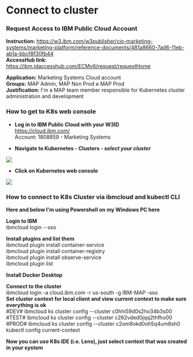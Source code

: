 # Connect to cluster

### Request Access to IBM Public Cloud Account

**Instruction:** https://w3.ibm.com/w3publisher/cio-marketing-systems/marketing-platform/reference-documents/481a8660-7ad6-11eb-ab1a-bbcf8f30fb44 \
**AccessHub link:** https://ibm.idaccesshub.com/ECMv6/request/requestHome

**Application:** Marketing Systems Cloud account \
**Groups:** MAP Admin, MAP Non Prod и MAP Prod \
**Justification:** I'm a MAP team member responsible for Kubernetes cluster administration and development

### How to get to K8s web console

- **Log in to IBM Public Cloud with your W3ID**\
https://cloud.ibm.com/ \
Account: 1808859 - Marketing Systems

- **Navigate to Kubernetes - Clusters - _select your cluster_**
<img src="https://github.ibm.com/CIO-MAP/MAP-ETL-Framework-AirflowK8s/blob/master/docs/pics/1_1.jpg">

- **Click on Kubernetes web console**
<img src="https://github.ibm.com/CIO-MAP/MAP-ETL-Framework-AirflowK8s/blob/master/docs/pics/1_2.jpg">

### How to connect to K8s Cluster via ibmcloud and kubectl CLI

**Here and below I'm using Powershell on my Windows PC here**

**Login to IBM**\
ibmcloud login --sso

**Install plugins and list them**\
ibmcloud plugin install container-service \
ibmcloud plugin install container-registry \
ibmcloud plugin install observe-service \
ibmcloud plugin list

**Install Docker Desktop**

**Connect to the cluster**\
ibmcloud login -a cloud.ibm.com -r us-south -g IBM-MAP -sso \
**Set cluster context for local client and view current context to make sure everything is ok**\
\#DEV\# ibmcloud ks cluster config --cluster c0hhi59d0s2ho34b3s00 \
\#TEST\# ibmcloud ks cluster config --cluster c262vded0jqq2thfho00 \
\#PROD\# ibmcloud ks cluster config --cluster c2om8okd0oh5q4um8sh0 \
kubectl config current-context

**Now you can use K8s IDE (i.e. Lens), just select context that was created in your system**
